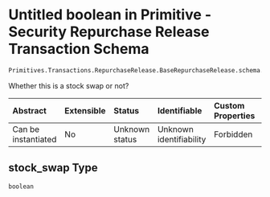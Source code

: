 # Untitled boolean in Primitive - Security Repurchase Release Transaction Schema

```txt
Primitives.Transactions.RepurchaseRelease.BaseRepurchaseRelease.schema.json#/properties/stock_swap
```

Whether this is a stock swap or not?

| Abstract            | Extensible | Status         | Identifiable            | Custom Properties | Additional Properties | Access Restrictions | Defined In                                                                                                                                            |
| :------------------ | :--------- | :------------- | :---------------------- | :---------------- | :-------------------- | :------------------ | :---------------------------------------------------------------------------------------------------------------------------------------------------- |
| Can be instantiated | No         | Unknown status | Unknown identifiability | Forbidden         | Allowed               | none                | [BaseRepurchaseRelease.schema.json*](../../schema/primitives/transactions/repurchaserelease/BaseRepurchaseRelease.schema.json "open original schema") |

## stock_swap Type

`boolean`
